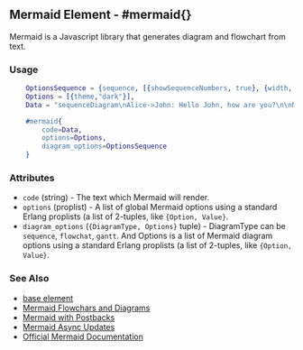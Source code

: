 

## Mermaid Element - #mermaid{}

  Mermaid is a Javascript library that generates diagram and flowchart from text.

### Usage

```erlang
	OptionsSequence = {sequence, [{showSequenceNumbers, true}, {width, 100}, {height, 100}]},
    Options = [{theme,"dark"}],
    Data = "sequenceDiagram\nAlice->John: Hello John, how are you?\n\nNote over Alice,John: A typical interaction",

    #mermaid{
		code=Data,
		options=Options,
		diagram_options=OptionsSequence
	}

```

### Attributes

* `code` (string) - The text which Mermaid will render.
* `options` (proplist) - A list of global Mermaid options using a standard Erlang
proplists (a list of 2-tuples, like `{Option, Value}`.
* `diagram_options` (`{DiagramType, Options}` tuple) - DiagramType can be `sequence`, `flowchat`, `gantt`. And Options is a list of Mermaid diagram options using a standard Erlang
proplists (a list of 2-tuples, like `{Option, Value}`.

### See Also

*  [base element](./element_base.md)
*  [Mermaid Flowchars and Diagrams](http://nitrogenproject.com/demos/demos_mermaid1)
*  [Mermaid with Postbacks](http://nitrogenproject.com/demos/demos_mermaid2)
*  [Mermaid Async Updates](http://nitrogenproject.com/demos/demos_mermaid3)
*  [Official Mermaid Documentation](https://mermaid-js.github.io/mermaid/#/)
